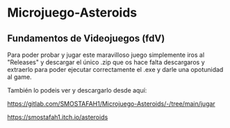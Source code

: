# Microjuego-Asteroids

## Fundamentos de Videojuegos (fdV)

Para poder probar y jugar este maravilloso juego simplemente iros al "Releases" y descargar el único .zip que os hace falta descargaros y extraerlo para poder ejecutar correctamente el .exe y darle una opotunidad al game.

También lo podeis ver y descargarlo desde aquí:

https://gitlab.com/SMOSTAFAH1/Microjuego-Asteroids/-/tree/main/jugar

https://smostafah1.itch.io/asteroids
